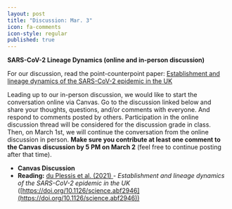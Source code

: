 ```yaml
---
layout: post
title: "Discussion: Mar. 3"
icon: fa-comments
icon-style: regular
published: true
---
```


**SARS-CoV-2 Lineage Dynamics (online and in-person discussion)** 

For our discussion, read the point-counterpoint paper: [Establishment and lineage dynamics of the SARS-CoV-2 epidemic in the UK](https://www.science.org/doi/full/10.1126/science.abf2946) 

Leading up to our in-person discussion, we would like to start the conversation online via Canvas. Go to the discussion linked below and share your thoughts, questions, and/or comments with everyone. And respond to comments posted by others. Participation in the online discussion thread will be considered for the discussion grade in class. Then, on March 1st, we will continue the conversation from the online discussion in person. **Make sure you contribute at least one comment to the Canvas discussion by 5 PM on March 2** (feel free to continue posting after that time).

- **Canvas Discussion** [<i class="fas fa-comments"></i>](https://canvas.iastate.edu/courses/89027/discussion_topics/1123720)
- **Reading:** [du Plessis et al. (2021) <i class="fas fa-file-pdf"> </i>](https://www.science.org/doi/epdf/10.1126/science.abf2946) - _Establishment and lineage dynamics of the SARS-CoV-2 epidemic in the UK_ ([https://doi.org/10.1126/science.abf2946](https://doi.org/10.1126/science.abf2946))

